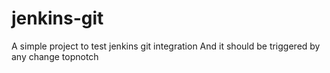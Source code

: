 # jenkins-git

A simple project to test jenkins git integration
And it should be triggered by any change
topnotch
